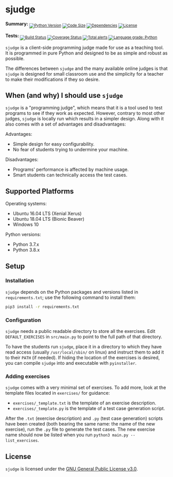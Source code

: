 sjudge
======

**Summary:**<sub>
[![Python Version](https://img.shields.io/badge/python-3.7%20%7C%203.8-blue?logo=python&logoColor=yellow)](https://github.com/steven-xia/sjudge)
[![Code Size](https://img.shields.io/github/languages/code-size/steven-xia/sjudge?logo=python&logoColor=yellow)](https://github.com/steven-xia/sjudge)
[![Dependencies](https://img.shields.io/librariesio/github/steven-xia/sjudge?logo=python&logoColor=yellow)](https://github.com/steven-xia/sjudge/blob/master/requirements.txt)
[![License](https://img.shields.io/github/license/steven-xia/sjudge?logo=open-source-initiative&logoColor=white)](https://github.com/steven-xia/sjudge/blob/master/LICENSE)
</sub>

**Tests:**<sub>
[![Build Status](https://img.shields.io/travis/com/steven-xia/sjudge/master?logo=travis)](https://travis-ci.com/steven-xia/sjudge)
[![Coverage Status](https://img.shields.io/coveralls/github/steven-xia/sjudge/master?logo=coveralls&logoColor=blue)](https://coveralls.io/github/steven-xia/sjudge?branch=master)
[![Total alerts](https://img.shields.io/lgtm/alerts/g/steven-xia/sjudge.svg?logo=lgtm&logoColor=pink)](https://lgtm.com/projects/g/steven-xia/sjudge/alerts/)
[![Language grade: Python](https://img.shields.io/lgtm/grade/python/g/steven-xia/sjudge.svg?logo=lgtm&logoColor=pink)](https://lgtm.com/projects/g/steven-xia/sjudge/context:python)
</sub>

`sjudge` is a client-side programming judge made for use as a teaching tool.
It is programmed in pure Python and designed to be as simple and robust as possible.

The differences between `sjudge` and the many available online judges is that `sjudge` is designed for small classroom 
use and the simplicity for a teacher to make their modifications if they so desire.

When (and why) I should use `sjudge`
------------------------------------

`sjudge` is a "programming judge", which means that it is a tool used to test programs to see if they work as expected.
However, contrary to most other judges, `sjudge` is locally run which results in a simpler design.
Along with it also comes with a set of advantages and disadvantages:

Advantages:

*   Simple design for easy configurability.
*   No fear of students trying to undermine your machine.

Disadvantages:

*   Programs' performance is affected by machine usage.
*   Smart students can technically access the test cases.

Supported Platforms
-------------------

Operating systems:

*   Ubuntu 16.04 LTS (Xenial Xerus)
*   Ubuntu 18.04 LTS (Bionic Beaver)
*   Windows 10

Python versions:

*   Python 3.7.x
*   Python 3.8.x

Setup
-----

### Installation

`sjudge` depends on the Python packages and versions listed in `requirements.txt`; use the following command to install them:

```bash
pip3 install -r requirements.txt
```

### Configuration

`sjudge` needs a public readable directory to store all the exercises. 
Edit `DEFAULT_EXERCISES` in `src/main.py` to point to the full path of that directory.

To have the students run `sjudge`, place it in a directory to which they have read access (usually `/usr/local/sbin/` on linux) and instruct them to add it to their `PATH` (if needed).
If hiding the location of the exercises is desired, you can compile `sjudge` into and executable with `pyinstaller`.

### Adding exercises

`sjudge` comes with a very minimal set of exercises.
To add more, look at the template files located in `exercises/` for guidance:

*   `exercises/_template.txt` is the template of an exercise description.
*   `exercises/_template.py` is the template of a test case generation script.

After the `.txt` (exercise description) and `.py` (test case generation) scripts have been created (both bearing the same name: the name of the new exercise), run the `.py` file to generate the test cases.
The new exercise name should now be listed when you run `python3 main.py --list_exercises`.

License
-------

`sjudge` is licensed under the [GNU General Public License v3.0](https://github.com/steven-xia/sjudge/blob/readme/LICENSE).
